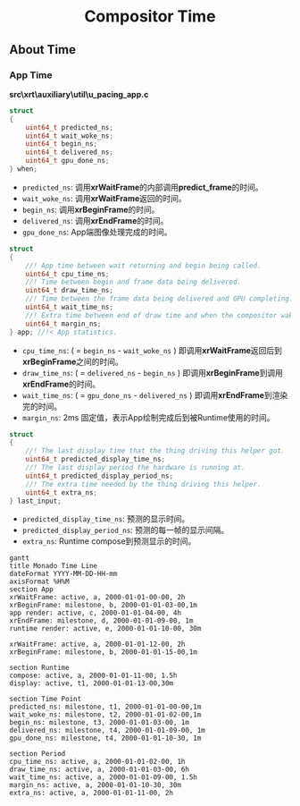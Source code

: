 <center>
    <h1>
        Compositor Time
    </h1>
</center>

## About Time

### App Time

**src\xrt\auxiliary\util\u_pacing_app.c**

```c
struct
{
	uint64_t predicted_ns;
	uint64_t wait_woke_ns;
	uint64_t begin_ns;
	uint64_t delivered_ns;
	uint64_t gpu_done_ns;
} when;
```

* `predicted_ns`: 调用**xrWaitFrame**的内部调用**predict_frame**的时间。
* `wait_woke_ns`: 调用**xrWaitFrame**返回的时间。
* `begin_ns`: 调用**xrBeginFrame**的时间。
* `delivered_ns`: 调用**xrEndFrame**的时间。
* `gpu_done_ns`: App端图像处理完成的时间。

```c
struct
{
	//! App time between wait returning and begin being called.
	uint64_t cpu_time_ns;
	//! Time between begin and frame data being delivered.
	uint64_t draw_time_ns;
	//! Time between the frame data being delivered and GPU completing.
	uint64_t wait_time_ns;
	//! Extra time between end of draw time and when the compositor wakes up.
	uint64_t margin_ns;
} app; //!< App statistics.
```

* `cpu_time_ns`: ( = `begin_ns` - `wait_woke_ns` ) 即调用**xrWaitFrame**返回后到**xrBeginFrame**之间的时间。
* `draw_time_ns`: ( = `delivered_ns` - `begin_ns` ) 即调用**xrBeginFrame**到调用**xrEndFrame**的时间。
* `wait_time_ns`: ( = `gpu_done_ns` - `delivered_ns` ) 即调用**xrEndFrame**到渲染完的时间。
* `margin_ns`: 2ms 固定值，表示App绘制完成后到被Runtime使用的时间。

```c
struct
{
	//! The last display time that the thing driving this helper got.
	uint64_t predicted_display_time_ns;
	//! The last display period the hardware is running at.
	uint64_t predicted_display_period_ns;
	//! The extra time needed by the thing driving this helper.
	uint64_t extra_ns;
} last_input;
```

* `predicted_display_time_ns`: 预测的显示时间。
* `predicted_display_period_ns`: 预测的每一帧的显示间隔。
* `extra_ns`: Runtime compose到预测显示的时间。

 ```mermaid
 gantt
 title Monado Time Line
 dateFormat YYYY-MM-DD-HH-mm
 axisFormat %H%M
 section App
 xrWaitFrame: active, a, 2000-01-01-00-00, 2h
 xrBeginFrame: milestone, b, 2000-01-01-03-00,1m
 app render: active, c, 2000-01-01-04-00, 4h
 xrEndFrame: milestone, d, 2000-01-01-09-00, 1m
 runtime render: active, e, 2000-01-01-10-00, 30m

 xrWaitFrame: active, a, 2000-01-01-12-00, 2h
 xrBeginFrame: milestone, b, 2000-01-01-15-00,1m

 section Runtime
 compose: active, a, 2000-01-01-11-00, 1.5h
 display: active, t1, 2000-01-01-13-00,30m

 section Time Point
 predicted_ns: milestone, t1, 2000-01-01-00-00,1m
 wait_woke_ns: milestone, t2, 2000-01-01-02-00,1m
 begin_ns: milestone, t3, 2000-01-01-03-00, 1m
 delivered_ns: milestone, t4, 2000-01-01-09-00, 1m
 gpu_done_ns: milestone, t4, 2000-01-01-10-30, 1m

 section Period
 cpu_time_ns: active, a, 2000-01-01-02-00, 1h
 draw_time_ns: active, a, 2000-01-01-03-00, 6h
 wait_time_ns: active, a, 2000-01-01-09-00, 1.5h
 margin_ns: active, a, 2000-01-01-10-30, 30m
 extra_ns: active, a, 2000-01-01-11-00, 2h
 ```

